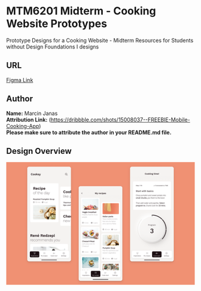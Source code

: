 # MTM6201 Midterm - Cooking Website Prototypes
Prototype Designs for a Cooking Website - Midterm Resources for Students without Design Foundations I designs

## URL
[Figma Link](https://www.figma.com/file/GSJFnLX8ngFw1Nv7eZ2uqI/FREEBIE-Mobile-Cooking-App?node-id=46%3A319)

## Author
**Name:** Marcin Janas  
**Attribution Link:** (https://dribbble.com/shots/15008037--FREEBIE-Mobile-Cooking-App)  
**Please make sure to attribute the author in your README.md file.**

## Design Overview 
![All Cooking Designs in one image](https://github.com/imdac/mtm6201-midterm-cooking/blob/98180276626537e7805ac729e0120f0b800ec47f/prototype-design/04-cooking-website-all.png)